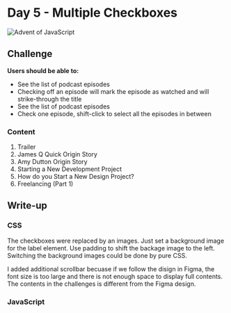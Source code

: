 # Day 5 - Multiple Checkboxes

![Advent of JavaScript]()

## Challenge

**Users should be able to:**

- See the list of podcast episodes
- Checking off an episode will mark the episode as watched and will strike-through the title
- See the list of podcast episodes
- Check one episode, shift-click to select all the episodes in between

### Content

1. Trailer
2. James Q Quick Origin Story
3. Amy Dutton Origin Story
4. Starting a New Development Project
5. How do you Start a New Design Project?
6. Freelancing (Part 1)

## Write-up

### CSS

The checkboxes were replaced by an images. 
Just set a background image for the label element.
Use padding to shift the backage image to the left.
Switching the background images could be done by pure CSS.

I added additional scrollbar becuase if we follow the disign in Figma,
the font size is too large and there is not enough space to display full contents.
The contents in the challenges is different from the Figma design.

### JavaScript
